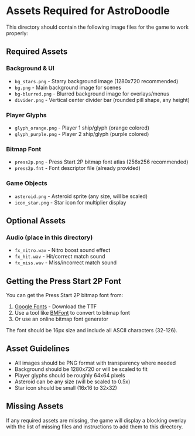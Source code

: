 # Assets Required for AstroDoodle

This directory should contain the following image files for the game to work properly:

## Required Assets

### Background & UI
- `bg_stars.png` - Starry background image (1280x720 recommended)
- `bg.png` - Main background image for scenes
- `bg-blurred.png` - Blurred background image for overlays/menus
- `divider.png` - Vertical center divider bar (rounded pill shape, any height)

### Player Glyphs
- `glyph_orange.png` - Player 1 ship/glyph (orange colored)
- `glyph_purple.png` - Player 2 ship/glyph (purple colored)

### Bitmap Font
- `press2p.png` - Press Start 2P bitmap font atlas (256x256 recommended)
- `press2p.fnt` - Font descriptor file (already provided)

### Game Objects
- `asteroid.png` - Asteroid sprite (any size, will be scaled)
- `icon_star.png` - Star icon for multiplier display

## Optional Assets

### Audio (place in this directory)
- `fx_nitro.wav` - Nitro boost sound effect
- `fx_hit.wav` - Hit/correct match sound
- `fx_miss.wav` - Miss/incorrect match sound

## Getting the Press Start 2P Font

You can get the Press Start 2P bitmap font from:
1. [Google Fonts](https://fonts.google.com/specimen/Press+Start+2P) - Download the TTF
2. Use a tool like [BMFont](http://www.angelcode.com/products/bmfont/) to convert to bitmap font
3. Or use an online bitmap font generator

The font should be 16px size and include all ASCII characters (32-126).

## Asset Guidelines

- All images should be PNG format with transparency where needed
- Background should be 1280x720 or will be scaled to fit
- Player glyphs should be roughly 64x64 pixels
- Asteroid can be any size (will be scaled to 0.5x)
- Star icon should be small (16x16 to 32x32)

## Missing Assets

If any required assets are missing, the game will display a blocking overlay with the list of missing files and instructions to add them to this directory.
